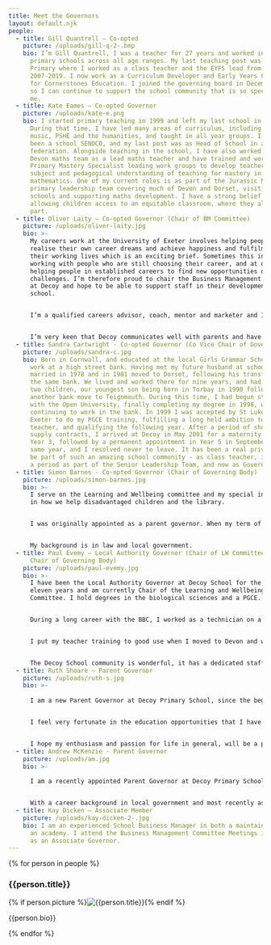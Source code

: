 ```yaml
---
title: Meet the Governors
layout: default.njk
people:
  - title: Gill Quantrell – Co-opted
    picture: /uploads/gill-q-2-.bmp
    bio: I’m Gill Quantrell, I was a teacher for 27 years and worked in a variety of
      primary schools across all age ranges. My last teaching post was at Decoy
      Primary where I worked as a class teacher and the EYFS lead from
      2007-2019. I now work as a Curriculum Developer and Early Years Consultant
      for Cornerstones Education. I joined the governing board in December 2019,
      so I can continue to support the school community that is so special to
      me.
  - title: Kate Eames – Co-opted Governor
    picture: /uploads/kate-e.png
    bio: I started primary teaching in 1999 and left my last school in July 2019.
      During that time, I have led many areas of curriculum, including maths,
      music, PSHE and the humanities, and taught in all year groups. I have also
      been a school SENDCO, and my last post was as Head of School in a small
      federation. Alongside teaching in the school, I have also worked with the
      Devon maths team as a lead maths teacher and have trained and worked as a
      Primary Mastery Specialist leading work groups to develop teachers'
      subject and pedagogical understanding of teaching for mastery in
      mathematics. One of my current roles is as part of the Jurassic Maths Hub
      primary leadership team covering much of Devon and Dorset, visiting
      schools and supporting maths development. I have a strong belief in
      allowing children access to an equitable classroom, where they all play a
      part.
  - title: Oliver Laity – Co-opted Governor (Chair of BM Committee)
    picture: /uploads/oliver-laity.jpg
    bio: >-
      My careers work at the University of Exeter involves helping people to
      realise their own career dreams and achieve happiness and fulfilment in
      their working lives which is an exciting brief. Sometimes this involves
      working with people who are still choosing their career, and at others,
      helping people in established careers to find new opportunities or
      challenges. I’m therefore proud to chair the Business Management Committee
      at Decoy and hope to be able to support staff in their development at the
      school. 


      I’m a qualified careers advisor, coach, mentor and marketer and I'm happiest when I'm supporting people to succeed. At the school I help to support the development of physical education and some communications work, including supporting the development of the website. 


      I’m very keen that Decoy communicates well with parents and have been pleased to see this improve during my time as governor.
  - title: Sandra Cartwright - Co-opted Governor (Co Vice Chair of Governing Body)
    picture: /uploads/sandra-c.jpg
    bio: Born in Cornwall, and educated at the local Girls Grammar School, I began
      work at a high street bank. Having met my future husband at school, we
      married in 1978 and in 1981 moved to Dorset, following his transfer within
      the same bank. We lived and worked there for nine years, and had our first
      two children, our youngest son being born in Torbay in 1990 following
      another bank move to Teignmouth. During this time, I had begun studying
      with the Open University, finally completing my degree in 1998, whilst
      continuing to work in the bank. In 1999 I was accepted by St Luke’s in
      Exeter to do my PGCE training, fulfilling a long held ambition to be a
      teacher, and qualifying the following year. After a period of short term
      supply contracts, I arrived at Decoy in May 2001 for a maternity cover in
      Year 3, followed by a permanent appointment in Year 5 in September of the
      same year, and I resolved never to leave. It has been a real privilege to
      be part of such an amazing school community - as class teacher, including
      a period as part of the Senior Leadership Team, and now as Governor.
  - title: Simon Barnes - Co-opted Governor (Chair of Governing Body)
    picture: /uploads/simon-barnes.jpg
    bio: >-
      I serve on the Learning and Wellbeing committee and my special interest is
      in how we help disadvantaged children and the library. 


      I was originally appointed as a parent governor. When my term of office expired I was co-opted by the governing board. 


      My background is in law and local government.
  - title: Paul Evemy – Local Authority Governor (Chair of LW Committee and Co Vice
      Chair of Governing Body)
    picture: /uploads/paul-evemy.jpg
    bio: >-
      I have been the Local Authority Governor at Decoy School for the past
      eleven years and am currently Chair of the Learning and Wellbeing
      Committee. I hold degrees in the biological sciences and a PGCE. 


      During a long career with the BBC, I worked as a technician on a wide range of programme output, as a line manager and finally lecturer in film and video. 


      I put my teacher training to good use when I moved to Devon and was fortunate enough to work as a Lecturer at South Devon College for a number of years. My wife was a teacher and my family also work in the education sector. 


      The Decoy School community is wonderful, it has a dedicated staff and leadership team, supportive parents and talented children who love their school and want to learn. Our aim as governors is to work with the Head and other members of staff to fulfill Decoy School’s aims and values. It has been a real privilege to serve here as one of your governors.
  - title: Ruth Shoare – Parent Governor
    picture: /uploads/ruth-s.jpg
    bio: >-
      
      I am a new Parent Governor at Decoy Primary School, since the beginning of 2021. My daughter started in Reception September 2020, and I wanted to help the school to be the best it can, and support our children to achieve their full potential. I hope to support the school to create an environment where each child develops confidence, can excel creatively, socially and academically and where each child feels valued. 


      I feel very fortunate in the education opportunities that I have had which have encouraged me to pursue a career in medicine and an interest in music. As a Doctor, I am familiar with reviewing and appraising things and supporting people and hope to utilise these skills in supporting the fellow governors as much as I am able. My job entails continually updating my knowledge and skills and so does being part of the Business Management Committee, a challenging but worthwhile experience. Outside of these roles I am a top chef, expert photographer, dancing diva, singer, talented musician, rambler, parrot whisperer, a ‘les mills’ expert – to my family and friends anyway!!!! Growing up I enjoyed playing in orchestras, singing in bands, dancing in shows and breeding parrots. Now all grown up with children, I mostly enjoy spending time with them when I have time to escape and enjoy exercise for some light relief! Since Covid I have taken more of an interest in cooking more healthily and capturing memorable moments with photography. 


      I hope my enthusiasm and passion for life in general, will be a positive influence for my role as a governor.
  - title: Andrew McKenzie - Parent Governor
    picture: /uploads/am.jpg
    bio: >-
      
      I am a recently appointed Parent Governor at Decoy Primary School having joined in October 2021. My daughter, niece and nephew all attend the school, as did my wife and her brother some 30 years ago! 


      With a career background in local government and most recently as a Town Clerk I am all too aware of the pressures faced by public sector organisations which can have such a big impact on all those who work in them, and not least those who stand to benefit the most from them – our kids! In the short time I’ve been a Governor I have developed a newfound respect for all school staff with the volume of benchmarking, analysing, planning, and delivering they have to do, not to mention the sheer knowledge they have to possess – it certainly has reassured me as a parent that our children are benefitting from great teaching at Decoy and I certainly hope I can do my bit to help ensure that continues in the years to come.
  - title: Kay Dicken – Associate Member
    picture: /uploads/kay-dicken-2-.jpg
    bio: I am an experienced School Business Manager in both a maintained school and
      an academy. I attend the Business Management Committee Meetings in my role
      as an Associate Governor.
---
```


<div class="meet-the-governors">
{% for person in people %}
<div class="clearfix">
  <h3>{{person.title}}</h3>
  {% if person.picture %}<img src="{{person.picture}}" alt="{{person.title}}">{% endif %}

{{person.bio}}

</div>
{% endfor %}
</div>
